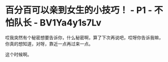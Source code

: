 # 百分百可以亲到女生的小技巧！ - P1 - 不怕队长 - BV1Ya4y1s7Lv

哎我突然有个秘密想要告诉你，什么秘密啊，算了下次再说吧，哎呀你告诉我嘛，你真的想知道，对呀，靠近一点再过来一点。

这个时候啊。